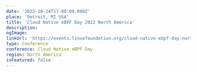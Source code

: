 ```yaml
---
date: '2022-10-24T17:00:00.000Z'
place: 'Detroit, MI USA'
title: 'Cloud Native eBPF Day 2022 North America'
description:
ogImage:
linkUrl: 'https://events.linuxfoundation.org/cloud-native-ebpf-day-north-america/program/schedule/'
type: Conference
conference: Cloud Native eBPF Day
region: North America
isFeatured: false
---
```

